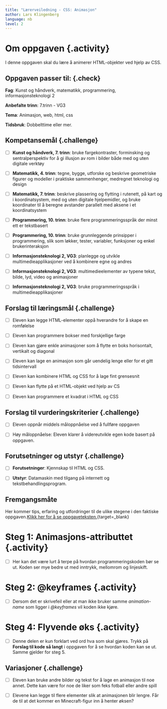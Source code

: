 ```yaml
---
title: "Lærerveiledning - CSS: Animasjon"
author: Lars Klingenberg
language: nb
level: 2
---
```



# Om oppgaven {.activity}

I denne oppgaven skal du lære å animerer HTML-objekter ved hjelp av CSS.

## Oppgaven passer til: {.check}

 __Fag__: Kunst og håndverk, matematikk, programmering, informasjonsteknologi 2

__Anbefalte trinn__: 7.trinn - VG3

__Tema__: Animasjon, web, html, css

__Tidsbruk__: Dobbelttime eller mer.

## Kompetansemål {.challenge}

- [ ] __Kunst og håndverk, 7. trinn__: bruke fargekontraster, forminsking og
       sentralperspektiv for å gi illusjon av rom i bilder både med og uten
       digitale verktøy

- [ ] __Matematikk, 4. trinn__: tegne, bygge, utforske og beskrive geometriske
      figurer og modeller i praktiske sammenhenger, medregnet teknologi og
      design

- [ ] __Matematikk, 7. trinn__: beskrive plassering og flytting i rutenett, på
      kart og i koordinatsystem, med og uten digitale hjelpemidler, og bruke
      koordinater til å beregne avstander parallelt med aksene i et
      koordinatsystem

- [ ] __Programmering, 10. trinn__: bruke flere programmeringsspråk der minst
      ett er tekstbasert

- [ ] __Programmering, 10. trinn__: bruke grunnleggende prinsipper i
      programmering, slik som løkker, tester, variabler, funksjoner og enkel
      brukerinteraksjon

- [ ] __Informasjonsteknologi 2, VG3__: planlegge og utvikle
      multimedieapplikasjoner ved å kombinere egne og andres

- [ ] __Informasjonsteknologi 2, VG3__: multimedieelementer av typene tekst,
      bilde, lyd, video og animasjoner

- [ ] __Informasjonsteknologi 2, VG3__: bruke programmeringsspråk i
      multimedieapplikasjoner

## Forslag til læringsmål {.challenge}

- [ ] Eleven kan legge HTML-elementer oppå hverandre for å skape en romfølelse

- [ ] Eleven kan programmere bokser med forskjellige farge

- [ ] Eleven kan gjøre enkle animasjoner som å flytte en boks horisontalt,
      vertikalt og diagonal

- [ ] Eleven kan lage en animasjon som går uendelig lenge eller for et gitt
      tidsintervall

- [ ] Eleven kan kombinere HTML og CSS for å lage fint grensesnit

- [ ] Eleven kan flytte på et HTML-objekt ved hjelp av CS

- [ ] Eleven kan programmere et kvadrat i HTML og CSS

## Forslag til vurderingskriterier {.challenge}

- [ ] Eleven oppnår middels måloppnåelse ved å fullføre oppgaven

- [ ] Høy måloppnåelse: Eleven klarer å videreutvikle egen kode basert på
      oppgaven.

## Forutsetninger og utstyr {.challenge}

- [ ] __Forutsetninger__: Kjennskap til HTML og CSS.

- [ ] __Utstyr__: Datamaskin med tilgang på internett og
       tekstbehandlingsprogram.

## Fremgangsmåte

Her kommer tips, erfaring og utfordringer til de ulike stegene i den faktiske
oppgaven.[Klikk her for å se
oppgaveteksten.](../animasjon/animasjon.html){target=_blank}


# Steg 1: Animasjons-attributtet {.activity}

- [ ] Her kan det være lurt å terpe på hvordan programmeringskoden bør se ut.
       Koden ser mye bedre ut med inntrykk, mellomrom og linjeskift.


# Steg 2: @keyframes {.activity}

- [ ] Dersom det er skrivefeil eller at man ikke bruker samme _animation-name_
       som ligger i _@keyframes_ vil koden ikke kjøre.


# Steg 4: Flyvende øks {.activity}

- [ ] Denne delen er kun forklart ved ord hva som skal gjøres. Trykk på
      __Forslag til kode så langt__ i oppgaven for å se hvordan koden kan se ut.
      Samme gjelder for steg 5.

## Variasjoner {.challenge}

- [ ] Eleven kan bruke andre bilder og tekst for å lage en animasjon til noe
       annet. Dette kan være for noe de liker som feks fotball eller andre spill

- [ ] Elevene kan legge til flere elementer slik at animasjonen blir lengre. Får
      de til at det kommer en Minecraft-figur inn å henter øksen?
